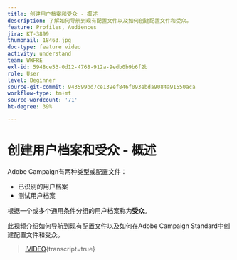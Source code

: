 ```yaml
---
title: 创建用户档案和受众 - 概述
description: 了解如何导航到现有配置文件以及如何创建配置文件和受众。
feature: Profiles, Audiences
jira: KT-3899
thumbnail: 18463.jpg
doc-type: feature video
activity: understand
team: WWFRE
exl-id: 5948ce53-0d12-4768-912a-9edb0b9b6f2b
role: User
level: Beginner
source-git-commit: 943599bd7ce139ef846f093ebda9084a91550aca
workflow-type: tm+mt
source-wordcount: '71'
ht-degree: 39%

---
```


# 创建用户档案和受众 - 概述

Adobe Campaign有两种类型或配置文件：

* 已识别的用户档案
* 测试用户档案

根据一个或多个通用条件分组的用户档案称为&#x200B;**受众**。

此视频介绍如何导航到现有配置文件以及如何在Adobe Campaign Standard中创建配置文件和受众。

>[!VIDEO](https://video.tv.adobe.com/v/18463/?learn=on){transcript=true}

